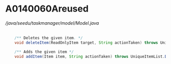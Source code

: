 # A0140060Areused
###### /java/seedu/taskmanager/model/Model.java
``` java
    /** Deletes the given item. */
    void deleteItem(ReadOnlyItem target, String actionTaken) throws UniqueItemList.ItemNotFoundException;

    /** Adds the given item */
    void addItem(Item item, String actionTaken) throws UniqueItemList.DuplicateItemException;

```
